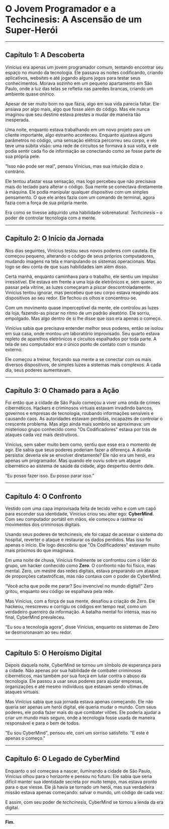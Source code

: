 # **O Jovem Programador e a Techcinesis: A Ascensão de um Super-Herói**

---

## **Capítulo 1: A Descoberta**

Vinícius era apenas um jovem programador comum, tentando encontrar seu espaço no mundo da tecnologia. Ele passava as noites codificando, criando aplicativos, websites e até jogando alguns jogos para testar seus conhecimentos. Morava sozinho em um pequeno apartamento em São Paulo, onde a luz das telas se refletia nas paredes brancas, criando um ambiente quase onírico.

Apesar de ser muito bom no que fazia, algo em sua vida parecia faltar. Ele ansiava por algo mais, algo que fosse além do código. Mas ele nunca imaginou que seu destino estava prestes a mudar de maneira tão inesperada.

Uma noite, enquanto estava trabalhando em um novo projeto para um cliente importante, algo estranho aconteceu. Enquanto ajustava alguns parâmetros no código, uma sensação elétrica percorreu seu corpo, e ele teve uma súbita visão: uma rede de circuitos se formava à sua volta, e ele podia sentir cada fio de informação se conectando como se fosse parte de sua própria pele.

"Isso não pode ser real", pensou Vinícius, mas sua intuição dizia o contrário.

Ele tentou afastar essa sensação, mas logo percebeu que não precisava mais do teclado para alterar o código. Sua mente se conectava diretamente à máquina. Ele podia manipular qualquer dispositivo com um simples pensamento. O que ele antes fazia com um comando de terminal, agora fazia com a força de sua própria mente.

Era como se tivesse adquirido uma habilidade sobrenatural: *Techcinesis* – o poder de controlar tecnologia com a mente.

---

## **Capítulo 2: O Início da Jornada**

Nos dias seguintes, Vinícius testou seus novos poderes com cautela. Ele começou pequeno, alterando o código de seus próprios computadores, mudando imagens na tela e manipulando os sistemas operacionais. Mas logo se deu conta de que suas habilidades iam além disso.

Certa manhã, enquanto caminhava para o trabalho, ele sentiu um impulso irresistível. Ele estava em frente a uma loja de eletrônicos e, sem querer, ao passar pela vitrine, as luzes começaram a piscar descontroladamente. Vinícius tentou ignorar, mas percebeu que seu corpo estava reagindo aos dispositivos ao seu redor. Ele fechou os olhos e concentrou-se.

Com um movimento quase imperceptível da mente, ele controlou as luzes da loja, fazendo-as piscar no ritmo de um padrão aleatório. Ele sorriu, empolgado. Mas algo dentro de si lhe disse que isso era apenas o começo.

Vinícius sabia que precisava entender melhor seus poderes, então se isolou em sua casa, onde montou um laboratório improvisado. Seu quarto estava repleto de aparelhos eletrônicos e circuitos espalhados por toda parte. A tela de seu computador era o único ponto de contato com o mundo externo.

Ele começou a treinar, forçando sua mente a se conectar com os mais diversos dispositivos, de simples luzes a sistemas mais complexos. A cada dia, seus poderes aumentavam.

---

## **Capítulo 3: O Chamado para a Ação**

Foi então que a cidade de São Paulo começou a viver uma onda de crimes cibernéticos. Hackers e criminosos virtuais estavam invadindo bancos, governos e empresas de tecnologia, roubando informações sensíveis e causando caos. As autoridades estavam perdidas, incapazes de controlar o crescente problema. Mas algo ainda mais sombrio se aproximava: um misterioso grupo conhecido como "Os Codificadores" estava por trás de ataques cada vez mais destrutivos.

Vinícius, sem saber muito bem como, sentiu que esse era o momento de agir. Ele sabia que seus poderes poderiam fazer a diferença. A dúvida persistia: deveria ele se envolver diretamente? Ele não era um herói, era apenas um programador. Mas quando ele ouviu sobre um ataque cibernético ao sistema de saúde da cidade, algo despertou dentro dele.

“Eu posso fazer isso. Eu posso parar isso.”

---

## **Capítulo 4: O Confronto**

Vestido com uma capa improvisada feita de tecido velho e com um capô para esconder sua identidade, Vinícius criou seu alter ego: **CyberMind**. Com seu computador portátil em mãos, ele começou a rastrear os movimentos dos criminosos digitais.

Usando seus poderes de techcinesis, ele foi capaz de acessar o sistema do hospital, reverter o ataque e restaurar os dados perdidos. Mas isso foi apenas o início. Ele logo descobriu que "Os Codificadores" estavam muito mais próximos do que imaginava.

Em uma noite de chuva, Vinícius finalmente se confrontou com o líder do grupo, um hacker conhecido como **Zero**. O confronto não foi físico, mas mental. Zero, um mestre das redes digitais, estava preparando um ataque de proporções catastróficas, mas não contava com o poder de CyberMind.

“Você acha que pode me parar? Sou invencível no mundo digital!” Zero gritou, enquanto seu código se espalhava pela rede.

Mas Vinícius, com a força de sua mente, desafiou a criação de Zero. Ele hackeou, reescreveu e corrigiu os códigos em tempo real, como um verdadeiro guerreiro da informação. A batalha mental foi intensa, mas no final, CyberMind prevaleceu.

“Eu sou a tecnologia agora”, disse Vinícius, enquanto os sistemas de Zero se desmoronavam ao seu redor.

---

## **Capítulo 5: O Heroísmo Digital**

Depois daquela noite, CyberMind se tornou um símbolo de esperança para a cidade. Não apenas por sua habilidade de combater criminosos cibernéticos, mas também por sua força em lutar contra o abuso da tecnologia. Ele passou a usar seus poderes para ajudar empresas, organizações e até mesmo indivíduos que estavam sendo vítimas de ataques virtuais.

Mas Vinícius sabia que sua jornada estava apenas começando. Ele não queria ser apenas um herói digital, ele queria mudar o mundo. Com seus poderes, ele podia fazer mais do que combater vilões. Ele poderia ajudar a criar um mundo mais seguro, onde a tecnologia fosse usada de maneira responsável e para o bem de todos.

"Eu sou CyberMind", pensou ele, com um sorriso satisfeito. "E este é apenas o começo."

---

## **Capítulo 6: O Legado de CyberMind**

Enquanto o sol começava a nascer, iluminando a cidade de São Paulo, Vinícius olhou para o horizonte e pensou no futuro. Ele sabia que seria difícil manter sua identidade secreta por muito tempo, mas estava pronto para o que viesse. Ele já havia se tornado um herói, mas sua verdadeira missão estava apenas começando: salvar o mundo, um código de cada vez.

E assim, com seu poder de *techcinesis*, CyberMind se tornou a lenda da era digital.

---

**Fim.**